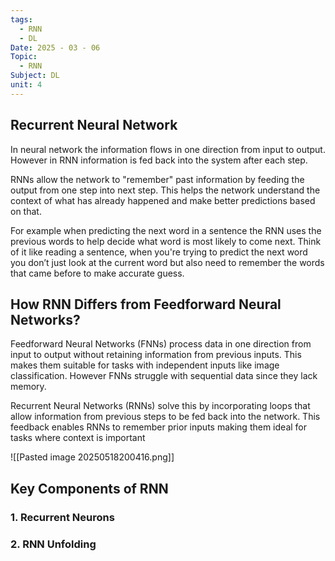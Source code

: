 ```yaml
---
tags:
  - RNN
  - DL
Date: 2025 - 03 - 06
Topic:
  - RNN
Subject: DL
unit: 4
---
```

## Recurrent Neural Network

In neural network the information flows in one direction from input to output. However in RNN information is fed back into the system after each step. 

RNNs allow the network to "remember" past information by feeding the output from one step into next step. This helps the network understand the context of what has already happened and make better predictions based on that. 

For example 
	when predicting the next word in a sentence the RNN uses the previous words to help decide what word is most likely to come next.
	Think of it like reading a sentence, when you're trying to predict the next word you don’t just look at the current word but also need to remember the words that came before to make accurate guess.

## How RNN Differs from Feedforward Neural Networks?

Feedforward Neural Networks (FNNs) 
	process data in one direction from input to output without retaining information from previous inputs. This makes them suitable for tasks with independent inputs like image classification. However FNNs struggle with sequential data since they lack memory.

Recurrent Neural Networks (RNNs) 
	solve this by incorporating loops that allow information from previous steps to be fed back into the network. This feedback enables RNNs to remember prior inputs making them ideal for tasks where context is important

![[Pasted image 20250518200416.png]]

## Key Components of RNN

### 1. Recurrent Neurons
### 2. RNN Unfolding
